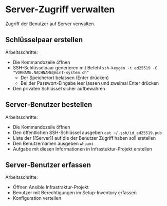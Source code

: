 # Server-Zugriff verwalten
Zugriff der Benutzer auf Server verwalten.

## Schlüsselpaar erstellen

Arbeitsschritte:
* Die Kommandozeile öffnen
* SSH-Schlüsselpaar generieren mit Befehl `ssh-keygen -t ed25519 -C "VORNAME.NACHNAME@mint-system.ch"`
	* Der Speicherort belassen (Enter drücken)
	* Bei der Passwort-Eingabe leer lassen und zweimal Enter drücken
* Den privaten Schlüssel sicher aufbewahren

## Server-Benutzer bestellen

Arbeitsschritte:
* Die Kommandozeile öffnen
* Den öffentlichen SSH-Schlüssel ausgeben  `cat ~/.ssh/id_ed25519.pub`
* Liste der [[Server]] auf die der Benutzer Zugriff haben soll erstellen
* Den Benutzernamen ausgeben `whoami`
* Aufgabe mit diesen Informationen in Infrastuktur-Projekt erstellen

## Server-Benutzer erfassen

Arbeitsschritte:
* Öffnen Ansible Infrastraktur-Projekt
* Benutzer mit Berechtigungen im Setup-Inventory erfassen
* Konfiguration verteilen
